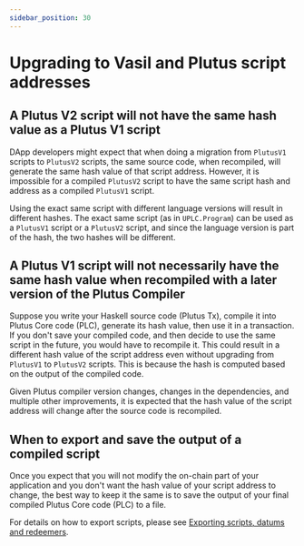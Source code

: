 ```yaml
---
sidebar_position: 30
---
```


# Upgrading to Vasil and Plutus script addresses

## A Plutus V2 script will not have the same hash value as a Plutus V1 script

DApp developers might expect that when doing a migration from `PlutusV1` scripts to `PlutusV2` scripts, the same source code, when recompiled, will generate the same hash value of that script address. 
However, it is impossible for a compiled `PlutusV2` script to have the same script hash and address as a compiled `PlutusV1` script.

Using the exact same script with different language versions will result in different hashes. 
The exact same script (as in `UPLC.Program`) can be used as a `PlutusV1` script or a `PlutusV2` script, and since the language version is part of the hash, the two hashes will be different.

## A Plutus V1 script will not necessarily have the same hash value when recompiled with a later version of the Plutus Compiler

Suppose you write your Haskell source code (Plutus Tx), compile it into Plutus Core code (PLC), generate its hash value, then use it in a transaction. 
If you don't save your compiled code, and then decide to use the same script in the future, you would have to recompile it. 
This could result in a different hash value of the script address even without upgrading from `PlutusV1` to `PlutusV2` scripts. 
This is because the hash is computed based on the output of the compiled code.

Given Plutus compiler version changes, changes in the dependencies, and multiple other improvements, it is expected that the hash value of the script address will change after the source code is recompiled.

## When to export and save the output of a compiled script

Once you expect that you will not modify the on-chain part of your application and you don't want the hash value of your script address to change, the best way to keep it the same is to save the output of your final compiled Plutus Core code (PLC) to a file.

For details on how to export scripts, please see [Exporting scripts, datums and redeemers](../working-with-scripts/exporting-scripts-datums-redeemers.md).

